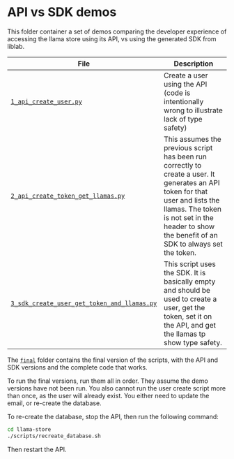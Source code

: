 # API vs SDK demos

This folder container a set of demos comparing the developer experience of accessing the llama store using its API, vs using the generated SDK from liblab.

| File                                                                                     | Description |
| ---------------------------------------------------------------------------------------- | ----------- |
| [`1_api_create_user.py`](1_api_create_user.py)                                           | Create a user using the API (code is intentionally wrong to illustrate lack of type safety) |
| [`2_api_create_token_get_llamas.py`](2_api_create_token_get_llamas.py)                   | This assumes the previous script has been run correctly to create a user. It generates an API token for that user and lists the llamas. The token is not set in the header to show the benefit of an SDK to always set the token. |
| [`3_sdk_create_user_get_token_and_llamas.py`](3_sdk_create_user_get_token_and_llamas.py) | This script uses the SDK. It is basically empty and should be used to create a user, get the token, set it on the API, and get the llamas tp show type safety. |

The [`final`](final) folder contains the final version of the scripts, with the API and SDK versions and the complete code that works.

To run the final versions, run them all in order. They assume the demo versions have not been run. You also cannot run the user create script more than once, as the user will already exist. You either need to update the email, or re-create the database.

To re-create the database, stop the API, then run the following command:

```bash
cd llama-store
./scripts/recreate_database.sh
```

Then restart the API.
